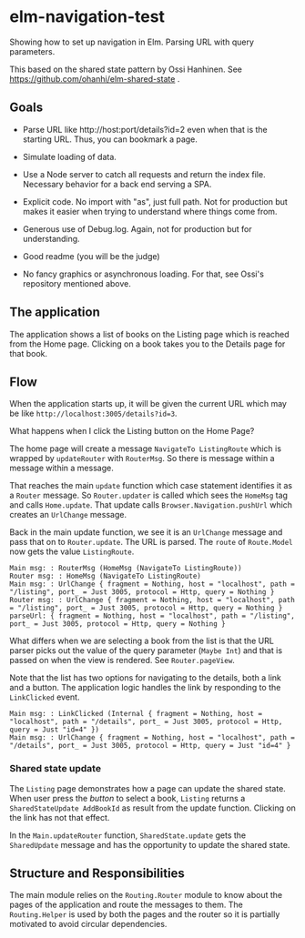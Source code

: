 # elm-navigation-test
Showing how to set up navigation in Elm. Parsing URL with query
parameters.

This based on the shared state pattern by Ossi Hanhinen. 
See https://github.com/ohanhi/elm-shared-state .

## Goals


* Parse URL like http://host:port/details?id=2 even when
that is the starting URL. Thus, you can bookmark a page.

* Simulate loading of data. 

* Use a Node server to catch all requests and return the index file. 
Necessary behavior for a back end serving a SPA. 
 
* Explicit code. No import with "as", just full path.
Not for production but makes it easier when trying to understand where
things come from.

* Generous use of Debug.log. Again, not for production but for understanding.

* Good readme (you will be the judge)

* No fancy graphics or asynchronous loading. For that, see Ossi's 
repository mentioned above.

## The application

The application shows a list of books on the Listing page which is reached 
from the Home page. Clicking on a book takes you to the Details page for that
book.


## Flow

When the application starts up, it will be given the current URL
which may be like `http://localhost:3005/details?id=3`.

What happens when I click the Listing button on the Home Page?

The home page will create a message `NavigateTo ListingRoute` which is
wrapped by `updateRouter` with `RouterMsg`. So there is message within 
a message within a message.

That reaches the main `update` function which case statement identifies it 
as a `Router` message. So `Router.updater` is called which sees the `HomeMsg`
tag and calls `Home.update`. 
That update calls `Browser.Navigation.pushUrl` which creates an
`UrlChange` message. 

Back in the main update function, we see it is an `UrlChange` message and
pass that on to `Router.update`. The URL is parsed. The `route` of
`Route.Model` now gets the value `ListingRoute`. 

````
Main msg: : RouterMsg (HomeMsg (NavigateTo ListingRoute))
Router msg: : HomeMsg (NavigateTo ListingRoute)
Main msg: : UrlChange { fragment = Nothing, host = "localhost", path = "/listing", port_ = Just 3005, protocol = Http, query = Nothing }
Router msg: : UrlChange { fragment = Nothing, host = "localhost", path = "/listing", port_ = Just 3005, protocol = Http, query = Nothing }
parseUrl: { fragment = Nothing, host = "localhost", path = "/listing", port_ = Just 3005, protocol = Http, query = Nothing }
````

What differs when we are selecting a book from the list is that the
URL parser picks out the value of the query parameter (`Maybe Int`)
and that is passed on when the view is rendered. See `Router.pageView`.

Note that the list has two options for navigating to the details, both 
a link and a button. The application logic handles the link by responding
to the `LinkClicked` event.

````
Main msg: : LinkClicked (Internal { fragment = Nothing, host = "localhost", path = "/details", port_ = Just 3005, protocol = Http, query = Just "id=4" })
Main msg: : UrlChange { fragment = Nothing, host = "localhost", path = "/details", port_ = Just 3005, protocol = Http, query = Just "id=4" }
````

### Shared state update

The `Listing` page demonstrates how a page can update the shared state. When user
press the _button_ to select a book, `Listing` returns a `SharedStateUpdate AddBookId`
as result from the update function. Clicking on the link has not that effect.

In the `Main.updateRouter` function,
`SharedState.update`  gets the `SharedUpdate` message and 
has the opportunity to update the shared state.

## Structure and Responsibilities

The main module relies on the `Routing.Router` module to know about the
pages of the application and route the messages to them. 
The `Routing.Helper` is used by both the pages and the router so it is
partially motivated to avoid circular dependencies.



